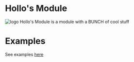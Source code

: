# Hollo's Module
![logo](https://devhollo.github.io/!assets/dev_assets/hollosmodule/img/logo.png)
Hollo's Module is a module with a BUNCH of cool stuff

# Examples
See examples [here](https://github.com/DevHollo/Hollos-Module/tree/main/examples)
